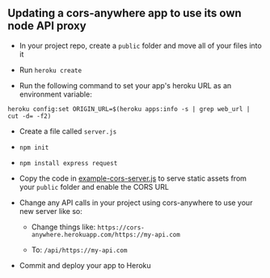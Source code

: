 
## Updating a cors-anywhere app to use its own node API proxy

* In your project repo, create a `public` folder and move all of your files into it

* Run `heroku create`

* Run the following command to set your app's heroku URL as an environment variable:

`heroku config:set ORIGIN_URL=$(heroku apps:info -s | grep web_url | cut -d= -f2)`

* Create a file called `server.js`

* `npm init`

* `npm install express request`

* Copy the code in [example-cors-server.js](./example-cors-server.js) to serve static assets from your `public` folder and enable the CORS URL

* Change any API calls in your project using cors-anywhere to use your new server like so:

  * Change things like: `https://cors-anywhere.herokuapp.com/https://my-api.com`

  * To: `/api/https://my-api.com`

* Commit and deploy your app to Heroku
